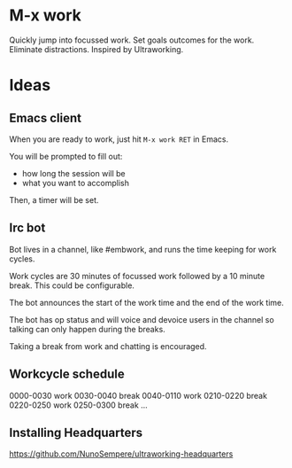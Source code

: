 M-x work
========

Quickly jump into focussed work. Set goals outcomes for the
work. Eliminate distractions.  Inspired by Ultraworking.

Ideas
=====

## Emacs client

When you are ready to work, just hit `M-x work RET` in Emacs.

You will be prompted to fill out:
- how long the session will be
- what you want to accomplish

Then, a timer will be set.

## Irc bot

Bot lives in a channel, like #embwork, and runs the time keeping for work cycles.

Work cycles are 30 minutes of focussed work followed by a 10 minute
break.  This could be configurable.

The bot announces the start of the work time and the end of the work time.

The bot has op status and will voice and devoice users in the channel
so talking can only happen during the breaks.

Taking a break from work and chatting is encouraged.

## Workcycle schedule

0000-0030 work
0030-0040 break
0040-0110 work
0210-0220 break
0220-0250 work
0250-0300 break
...

## Installing Headquarters
https://github.com/NunoSempere/ultraworking-headquarters
